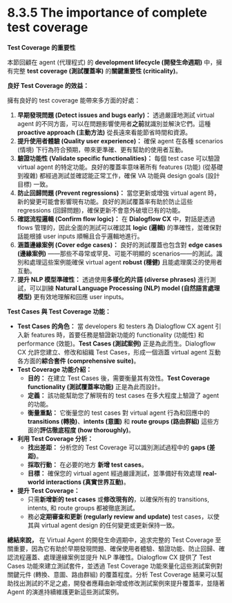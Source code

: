 # 8.3.5 The importance of complete test coverage

**Test Coverage 的重要性**

本節回顧在 agent (代理程式) 的 **development lifecycle (開發生命週期)** 中，擁有完整 **test coverage (測試覆蓋率)** 的**關鍵重要性 (criticality)**。

**良好 Test Coverage 的效益：**

擁有良好的 test coverage 能帶來多方面的好處：

1. **早期發現問題 (Detect issues and bugs early)：** 透過嚴謹地測試 virtual agent 的不同方面，可以在問題影響使用者**之前**就識別並解決它們。這種 **proactive approach (主動方法)** 從長遠來看能節省時間和資源。
2. **提升使用者體驗 (Quality user experience)：** 確保 agent 在各種 scenarios (情境) 下行為符合預期，帶來更準確、更有幫助的使用者互動。
3. **驗證功能性 (Validate specific functionalities)：** 每個 test case 可以驗證 virtual agent 的特定功能。良好的覆蓋率意味著所有 features (功能) (從基礎到複雜) 都經過測試並確認能正常工作，確保 VA 功能與 design goals (設計目標) 一致。
4. **防止回歸問題 (Prevent regressions)：** 當您更新或增強 virtual agent 時，新的變更可能會影響現有功能。良好的測試覆蓋率有助於防止這些 regressions (回歸問題)，確保更新不會意外破壞已有的功能。
5. **確認流程邏輯 (Confirm flow logic)：** 在 **Dialogflow CX** 中，對話是透過 flows 管理的，因此全面的測試可以確認其 **logic (邏輯)** 的準確性，並確保對話能根據 user inputs 順暢且合乎邏輯地進行。
6. **涵蓋邊緣案例 (Cover edge cases)：** 良好的測試覆蓋也包含對 **edge cases (邊緣案例)** ——那些不尋常或罕見、可能不明顯的 scenarios——的測試。識別和處理這些案例能確保 virtual agent **robust (穩健)** 且能處理廣泛的使用者互動。
7. **提升 NLP 模型準確性：** 透過使用**多樣化的片語 (diverse phrases)** 進行測試，可以訓練 **Natural Language Processing (NLP) model (自然語言處理模型)** 更有效地理解和回應 user inputs。

**Test Cases 與 Test Coverage 功能：**

- **Test Cases 的角色：** 當 developers 和 testers 為 Dialogflow CX agent 引入新 features 時，首要任務是驗證新功能的 functionality (功能性) 和 performance (效能)。**Test Cases (測試案例)** 正是為此而生。Dialogflow CX 允許您建立、修改和組織 Test Cases，形成一個涵蓋 virtual agent 互動各方面的**綜合套件 (comprehensive suite)**。
- **Test Coverage 功能介紹：**
    - **目的：** 在建立 Test Cases 後，需要衡量其有效性。**Test Coverage functionality (測試覆蓋率功能)** 正是為此而設計。
    - **定義：** 該功能幫助您了解現有的 test cases 在多大程度上驗證了 agent 的功能。
    - **衡量重點：** 它衡量您的 test cases 對 virtual agent 行為和回應中的 **transitions (轉換)**、**intents (意圖)** 和 **route groups (路由群組)** 這些方面的**評估徹底程度 (how thoroughly)**。
- **利用 Test Coverage 分析：**
    - **找出差距：** 分析您的 Test Coverage 可以識別測試過程中的 **gaps (差距)**。
    - **採取行動：** 在必要的地方 **新增 test cases**。
    - **目標：** 確保您的 virtual agent 經過嚴謹測試，並準備好有效處理 **real-world interactions (真實世界互動)**。
- **提升 Test Coverage：**
    - 只需**新增新的 test cases** 或**修改現有的**，以確保所有的 transitions, intents, 和 route groups 都被徹底測試。
    - 務必**定期審查和更新 (regularly review and update)** test cases，以使其與 virtual agent design 的任何變更或更新保持一致。

**總結來說，** 在 Virtual Agent 的開發生命週期中，追求完整的 Test Coverage 至關重要，因為它有助於早期發現問題、確保使用者體驗、驗證功能、防止回歸、確認流程邏蓋、處理邊緣案例並提升 NLP 準確性。Dialogflow CX 提供了 Test Cases 功能來建立測試套件，並透過 Test Coverage 功能來量化這些測試案例對關鍵元件 (轉換、意圖、路由群組) 的覆蓋程度。分析 Test Coverage 結果可以幫助找出測試的不足之處，開發者應藉由新增或修改測試案例來提升覆蓋率，並隨著 Agent 的演進持續維護更新這些測試案例。